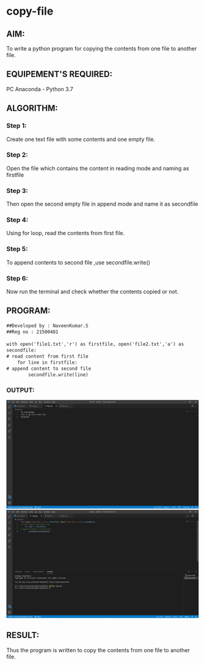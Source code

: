 # copy-file
## AIM:
To write a python program for copying the contents from one file to another file.
## EQUIPEMENT'S REQUIRED: 
PC
Anaconda - Python 3.7
## ALGORITHM: 
### Step 1: 
Create one text file with some contents and one empty file.
### Step 2:
Open the file which contains the content in reading mode and naming as firstfile
### Step 3: 
Then open the second empty file in append mode and name it as secondfile
### Step 4: 
Using for loop, read the contents from first file.
### Step 5:  
To append contents to second file ,use secondfile.write() 
### Step 6: 
Now run the terminal and check whether the contents copied or not.

## PROGRAM:
~~~
##Developed by : NaveenKumar.S
##Reg no : 21500481

with open('file1.txt','r') as firstfile, open('file2.txt','a') as secondfile:
# read content from first file
    for line in firstfile:
# append content to second file
        secondfile.write(line)

~~~        

### OUTPUT:
![contents_of_file_1](./file.png)
![output](./file1.png)

## RESULT:
Thus the program is written to copy the contents from one file to another file.